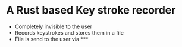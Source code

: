 # A Rust based Key stroke recorder

* Completely invisible to the user
* Records keystrokes and stores them in a file
* File is send to the user via ***